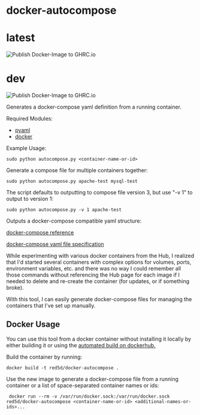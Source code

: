 # docker-autocompose

# latest
![Publish Docker-Image to GHRC.io](https://github.com/sudobox-io/docker-autocompose/workflows/Publish%20Docker-Image%20to%20GHRC.io/badge.svg?branch=master)
# dev
![Publish Docker-Image to GHRC.io](https://github.com/sudobox-io/docker-autocompose/workflows/Publish%20Docker-Image%20to%20GHRC.io/badge.svg?branch=dev)


Generates a docker-compose yaml definition from a running container.

Required Modules:
* [pyaml](https://pypi.python.org/pypi/pyaml/)
* [docker](https://pypi.python.org/pypi/docker)

Example Usage:

    sudo python autocompose.py <container-name-or-id>


Generate a compose file for multiple containers together:

    sudo python autocompose.py apache-test mysql-test


The script defaults to outputting to compose file version 3, but use "-v 1" to output to version 1:

    sudo python autocompose.py -v 1 apache-test


Outputs a docker-compose compatible yaml structure:

[docker-compose reference](https://docs.docker.com/compose/)

[docker-compose yaml file specification](https://docs.docker.com/compose/compose-file/)

While experimenting with various docker containers from the Hub, I realized that I'd started several containers with complex options for volumes, ports, environment variables, etc. and there was no way I could remember all those commands without referencing the Hub page for each image if I needed to delete and re-create the container (for updates, or if something broke).

With this tool, I can easily generate docker-compose files for managing the containers that I've set up manually.

## Docker Usage

You can use this tool from a docker container without installing it locally by either building it or using the [automated build on dockerhub.](https://hub.docker.com/r/red5d/docker-autocompose/)

Build the container by running:

    docker build -t red5d/docker-autocompose .

Use the new image to generate a docker-compose file from a running container or a list of space-separated container names or ids:

     docker run --rm -v /var/run/docker.sock:/var/run/docker.sock red5d/docker-autocompose <container-name-or-id> <additional-names-or-ids>...

